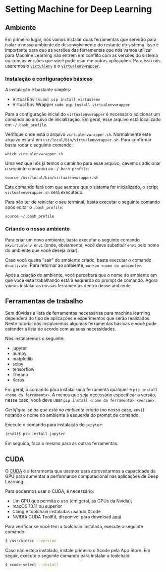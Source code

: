 # Setting Machine for Deep Learning

## Ambiente 

Em primeiro lugar, nós vamos instalar duas ferramentas que servirão para isolar o nosso ambiente de desenvolvimento do restante do sistema. Isso é importante para que as versões das ferramentas que nós vamos utilizar para Machine Learning não entrem em conflito com as versões do sistema ou com as versões que você pode usar em outras aplicações. Para isso nós usaremos o [`virtualenv`](https://virtualenv.pypa.io/en/stable/) e o [`virtualenvwrapper`](https://virtualenvwrapper.readthedocs.io/en/latest/). 

### Instalação e configurações básicas

A instalação é bastante simples:

* Virtual Env
	`[sudo] pip install virtualenv`
* Virtual Env Wrapper
	`sudo pip install virtualenvwrapper`

Para a configuração inicial do `virtualenvwrapper` é necessário adicionar um comando ao arquivo de inicialização. Em geral, esse arquivo está localizado em `~/.bash_profile`.

Verifique onde está o arquivo `virtualenvwrapper.sh`. Normalmente este arquivo estará em `usr/local/bin/virtualenvwrapper.sh`. Para confirmar basta rodar o seguinte comando:

`which virtualenvwrapper.sh`

Uma vez que nós já temos o caminho para esse arquivo, devemos adicionar o seguinte comando ao `~/.bash_profile`:

`source /usr/local/bin/virtualenvwrapper.sh`

Este comando fará com que sempre que o sistema for inicializado, o script `virtualenvwrapper.sh` será executado.

Para não ter de reiniciar o seu terminal, basta executar o seguinte comando após editar o `.bash_profile`:

`source ~/.bash_profile`

### Criando o nosso ambiente

Para criar um novo ambiente, basta executar o seguinte comando `mkvirtualenv env1` (onde, obviamente, você deve substituir `env1` pelo nome do ambiente que você deseja criar).

Caso você queira "sair" do ambiente criado, basta executar o comando `deactivate`. Para retornar ao ambiente, `workon <nome do ambiente>`.

Após a criação do ambiente, você perceberá que o nome do ambiente em que você está trabalhando está à esquerda do prompt de comando. Agora vamos instalar as nossas ferramentas dentro desse ambiente.

## Ferramentas de trabalho 

Sem dúvidas a lista de ferramentas necessárias para machine learning dependerá do tipo de aplicações e experimentos que serão realizados. Neste tutorial nós instalaremos algumas ferramentas básicas e você pode estender a lista de acordo com as suas necessidades.

Nós instalaremos o seguinte:

* jupyter
* numpy
* matplotlib
* scipy
* tensorflow
* Theano
* Keras

Em geral, o comando para instalar uma ferramenta qualquer é `pip install <nome da ferramenta>`. A menos que seja necessário especificar a versão, nesse caso, você deve usar `pip install <nome da ferramenta> <versão>`.

*Certifique-se de que está no ambiente criado* (no nosso caso, `env1`) notando o nome do ambiente à esquerda do prompt de comando.

Execute o comando para instalação do `jupyter`:

```bash
(env1)$ pip install jupyter
```

Em seguida, faça o mesmo para as outras ferramentas.


## CUDA

O [CUDA](http://docs.nvidia.com/cuda/cuda-installation-guide-mac-os-x/index.html#axzz4f2QkMaZv) é a ferramenta que usamos para aproveitarmos a capacidade da GPU para aumentar a performance computacional nas aplicações de Deep Learning.

Para podermos usar o CUDA, é necessário:

* Um GPU que permita o uso (em geral, as GPUs da Nvidia);
* macOS 10.11 ou superior
* Clang e toolchain instaladas usando Xcode
* NVIDIA CUDA ToolKit, disponível para download [aqui](https://developer.nvidia.com/cuda-downloads)

Para verificar se você tem a toolchain instalada, execute o seguinte comando:

```bash
$ /usr/bin/cc --version
```

Caso não esteja instalado, instale primeiro o Xcode pela App Store. Em seguir, execute o seguinte comando para instalar a toolchain:

```bash
$ xcode-select --install
```






